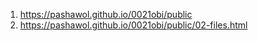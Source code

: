 <!-- https://github.com/pashawol/0021obi/ -->
1. <https://pashawol.github.io/0021obi/public>
2. <https://pashawol.github.io/0021obi/public/02-files.html>